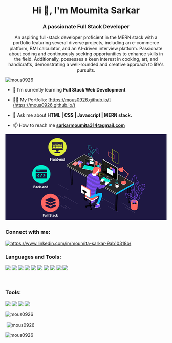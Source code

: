 <h1 align="center">Hi 👋, I'm Moumita Sarkar</h1>
<h3 align="center">A passionate Full Stack Developer</h3>
<p align="center">
An aspiring full-stack developer proficient in the MERN stack with a portfolio featuring several diverse projects, including an e-commerce platform, BMI calculator, and an AI-driven interview platform. Passionate about coding and continuously seeking opportunities to enhance skills in the field. Additionally, possesses a keen interest in cooking, art, and handicrafts, demonstrating a well-rounded and creative approach to life's pursuits.
  
</p>
<p align="left"> <img src="https://komarev.com/ghpvc/?username=mous0926&label=Profile%20views&color=0e75b6&style=flat" alt="mous0926" /> </p>

- 🌱 I’m currently learning **Full Stack Web Development**

- 👨‍💻 My Portfolio: [https://mous0926.github.io/](https://mous0926.github.io/)

- 💬 Ask me about **HTML | CSS | Javascript | MERN stack.**

- 📫 How to reach me **sarkarmoumita314@gmail.com**

<img src="https://github.com/MouS0926/MouS0926.github.io/blob/master/src/image/full-stack-development.gif" />
<h3 align="left">Connect with me:</h3>
<p align="left">
<a href="https://linkedin.com/in/https://www.linkedin.com/in/moumita-sarkar-9ab10318b/" target="__blank"><img align="center" src="https://raw.githubusercontent.com/rahuldkjain/github-profile-readme-generator/master/src/images/icons/Social/linked-in-alt.svg" alt="https://www.linkedin.com/in/moumita-sarkar-9ab10318b/" height="30" width="40" /></a>
</p>

<h3 align="left">Languages and Tools:</h3>

<div>
  <img src="https://img.shields.io/badge/React-text?style=for-the-badge&logo=React&color=003366" />
   <img src="https://img.shields.io/badge/redux-text?style=for-the-badge&logo=redux&color=204456" />
   <img src="https://img.shields.io/badge/typescript-text?style=for-the-badge&logo=typescript&color=204456" />
   <img src="https://img.shields.io/badge/chakraui-text?style=for-the-badge&logo=chakraui&color=3B0B24" />
 <img src="https://img.shields.io/badge/HTML5-text?style=for-the-badge&logo=HTML5&color=2b3b35" />
  <img src="https://img.shields.io/badge/javascript-text?style=for-the-badge&logo=javascript&color=204456" />
  <img src="https://img.shields.io/badge/node-text?style=for-the-badge&logo=node.js&color=D7DF01" />
   <img src="https://img.shields.io/badge/Express-text?style=for-the-badge&logo=express&color=204456" />
<img src="https://img.shields.io/badge/MongoDB-text?style=for-the-badge&logo=mongodb&color=71CDFF"/>

<img src="https://img.shields.io/badge/bootstrap-text?style=for-the-badge&logo=bootstrap&color=FFF68F"/>


</div>
<br/><br/>

<h3 align="left">Tools:</h3>
<div>
 
<img src="https://img.shields.io/badge/GIT-text?style=for-the-badge&logo=git&color=003366" />
<img src="https://img.shields.io/badge/POSTMAN-text?style=for-the-badge&logo=postman&color=c0c0c0" />
<img src="https://img.shields.io/badge/Adobe%20photoshop-text?style=for-the-badge&logo=adobephotoshop&color=0B0B3B" />
<img src="https://img.shields.io/badge/Adobe%20Illustrator-text?style=for-the-badge&logo=adobeillustrator&color=3B0B0B"/>


</div>
<p><img  src="https://github-readme-stats.vercel.app/api/top-langs?username=mous0926&show_icons=true&locale=en&layout=compact" alt="mous0926" /></p>

<p>&nbsp;<img align="center" src="https://github-readme-stats.vercel.app/api?username=mous0926&show_icons=true&locale=en" alt="mous0926" /></p>

<p><img align="center" src="https://github-readme-streak-stats.herokuapp.com/?user=mous0926&" alt="mous0926" /></p>
